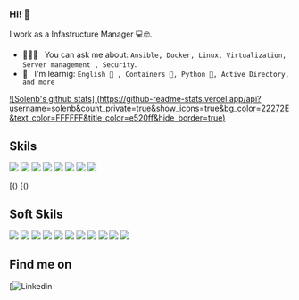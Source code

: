 ### Hi! 👋 

I work as a Infastructure Manager 💻🤓.

- 👨🏽‍💻 &nbsp; You can ask me about: `Ansible, Docker, Linux, Virtualization, Server management , Security`.
- 📖 &nbsp; I'm learnig: `English 🏴󠁧󠁢󠁥󠁮󠁧󠁿 , Containers 🐳, Python 🐍, Active Directory, and more` 

[![Solenb's github stats] (https://github-readme-stats.vercel.app/api?username=solenb&count_private=true&show_icons=true&bg_color=22272E&text_color=FFFFFF&title_color=e520ff&hide_border=true)](https://github.com/solenb)
</br>


## Skils 

[![](https://img.shields.io/badge/Cisco-00bceb?style=for-the-badge&logo=cisco&logoColor=22272E&labelColor=f0f0f0)](https://www.cisco.com/)
[![](https://img.shields.io/badge/Stormshield-007bc9?style=for-the-badge&logo=stormshield&logoColor=22272E&labelColor=f0f0f0)](https://www.stormshield.com/)
[![](https://img.shields.io/badge/Proxmox-e57000?style=for-the-badge&logo=proxmox&logoColor=22272E&labelColor=f0f0f0)](https://proxmox.com)
[![](https://img.shields.io/badge/Archlinux-0f94d2?style=for-the-badge&logo=archlinux&logoColor=22272E&labelColor=f0f0f0)](https://archlinux.org)
[![](https://img.shields.io/badge/Ansible-000000?style=for-the-badge&logo=ansible&logoColor=22272E&labelColor=f0f0f0)](htts://ansible.com)
[![](https://img.shields.io/badge/Github-000000?style=for-the-badge&logo=github&logoColor=22272E&labelColor=f0f0f0)](https://github.com/solenb)
[![](https://img.shields.io/badge/AWS-ec912d?style=for-the-badge&logo=amazon&logoColor=22272E&labelColor=f0f0f0)](https://aws.amazon.com/)
[![](https://img.shields.io/badge/Docker-2496ed?style=for-the-badge&logo=docker&logoColor=22272E&labelColor=f0f0f0)](https://www.docker.com/)




[![]()()
[![]()()
## Soft Skils 
![](https://img.shields.io/badge/Decision%20making-2D333B?style=for-the-badge)
![](https://img.shields.io/badge/Problem%20solving-2D333B?style=for-the-badge)
![](https://img.shields.io/badge/Teamwork-2D333B?style=for-the-badge)
![](https://img.shields.io/badge/Communication%20skills-2D333B?style=for-the-badge)
![](https://img.shields.io/badge/commitment-2D333B?style=for-the-badge)
![](https://img.shields.io/badge/leadership-2D333B?style=for-the-badge)
![](https://img.shields.io/badge/stress%20resistance-2D333B?style=for-the-badge)
![](https://img.shields.io/badge/Emotional%20intelligence-2D333B?style=for-the-badge)
![](https://img.shields.io/badge/creativity-2D333B?style=for-the-badge)
![](https://img.shields.io/badge/Time%20management%20and%20organization-2D333B?style=for-the-badge)
![](https://img.shields.io/badge/People%20skills%20and%20management-2D333B?style=for-the-badge)

## Find me on

[![Linkedin](https://www.linkedin.com/in/solen-bellouati/)


